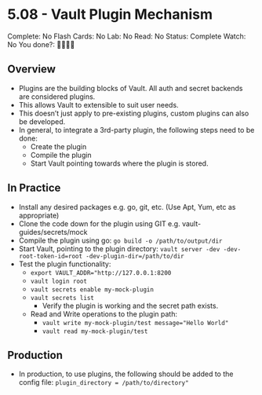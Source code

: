 # 5.08 - Vault Plugin Mechanism

Complete: No
Flash Cards: No
Lab: No
Read: No
Status: Complete
Watch: No
You done?: 🌚🌚🌚🌚

## Overview

- Plugins are the building blocks of Vault. All auth and secret backends are considered plugins.
- This allows Vault to extensible to suit user needs.
- This doesn’t just apply to pre-existing plugins, custom plugins can also be developed.
- In general, to integrate a 3rd-party plugin, the following steps need to be done:
    - Create the plugin
    - Compile the plugin
    - Start Vault pointing towards where the plugin is stored.

## In Practice

- Install any desired packages e.g. go, git, etc. (Use Apt, Yum, etc as appropriate)
- Clone the code down for the plugin using GIT e.g. vault-guides/secrets/mock
- Compile the plugin using go: `go build -o /path/to/output/dir`
- Start Vault, pointing to the plugin directory: `vault server -dev -dev-root-token-id=root -dev-plugin-dir=/path/to/dir`
- Test the plugin functionality:
    - `export VAULT_ADDR="http://127.0.0.1:8200`
    - `vault login root`
    - `vault secrets enable my-mock-plugin`
    - `vault secrets list`
        - Verify the plugin is working and the secret path exists.
    - Read and Write operations to the plugin path:
        - `vault write my-mock-plugin/test message="Hello World"`
        - `vault read my-mock-plugin/test`

## Production

- In production, to use plugins, the following should be added to the config file: `plugin_directory = /path/to/directory"`